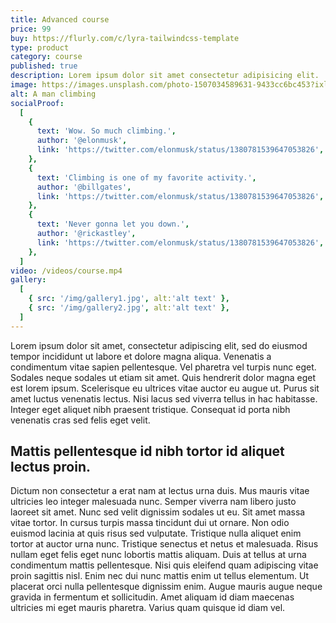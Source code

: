 ```yaml
---
title: Advanced course
price: 99
buy: https://flurly.com/c/lyra-tailwindcss-template
type: product
category: course
published: true
description: Lorem ipsum dolor sit amet consectetur adipisicing elit.
image: https://images.unsplash.com/photo-1507034589631-9433cc6bc453?ixlib=rb-1.2.1&ixid=MXwxMjA3fDB8MHxwaG90by1wYWdlfHx8fGVufDB8fHw%3D&auto=format&fit=crop&w=631&q=80
alt: A man climbing
socialProof:
  [
    {
      text: 'Wow. So much climbing.',
      author: '@elonmusk',
      link: 'https://twitter.com/elonmusk/status/1380781539647053826',
    },
    {
      text: 'Climbing is one of my favorite activity.',
      author: '@billgates',
      link: 'https://twitter.com/elonmusk/status/1380781539647053826',
    },
    {
      text: 'Never gonna let you down.',
      author: '@rickastley',
      link: 'https://twitter.com/elonmusk/status/1380781539647053826',
    },
  ]
video: /videos/course.mp4
gallery:
  [
    { src: '/img/gallery1.jpg', alt:'alt text' },
    { src: '/img/gallery2.jpg', alt:'alt text' },
  ]
---
```


Lorem ipsum dolor sit amet, consectetur adipiscing elit, sed do eiusmod tempor incididunt ut labore et dolore magna aliqua. Venenatis a condimentum vitae sapien pellentesque. Vel pharetra vel turpis nunc eget. Sodales neque sodales ut etiam sit amet. Quis hendrerit dolor magna eget est lorem ipsum. Scelerisque eu ultrices vitae auctor eu augue ut. Purus sit amet luctus venenatis lectus. Nisi lacus sed viverra tellus in hac habitasse. Integer eget aliquet nibh praesent tristique. Consequat id porta nibh venenatis cras sed felis eget velit.

## Mattis pellentesque id nibh tortor id aliquet lectus proin.

Dictum non consectetur a erat nam at lectus urna duis. Mus mauris vitae ultricies leo integer malesuada nunc. Semper viverra nam libero justo laoreet sit amet. Nunc sed velit dignissim sodales ut eu. Sit amet massa vitae tortor. In cursus turpis massa tincidunt dui ut ornare. Non odio euismod lacinia at quis risus sed vulputate. Tristique nulla aliquet enim tortor at auctor urna nunc. Tristique senectus et netus et malesuada. Risus nullam eget felis eget nunc lobortis mattis aliquam. Duis at tellus at urna condimentum mattis pellentesque. Nisi quis eleifend quam adipiscing vitae proin sagittis nisl. Enim nec dui nunc mattis enim ut tellus elementum. Ut placerat orci nulla pellentesque dignissim enim. Augue mauris augue neque gravida in fermentum et sollicitudin. Amet aliquam id diam maecenas ultricies mi eget mauris pharetra. Varius quam quisque id diam vel.